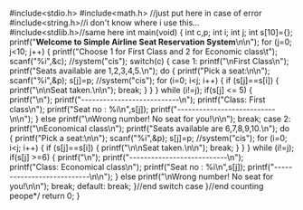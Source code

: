 #include<stdio.h>
#include<math.h> //just put here in case of error
#include<string.h>//i don't know where i use this...
#include<stdlib.h>//same here
int main(void)
{
    int c,p;
    int i;
    int j;
    int s[10]={};
    printf("**Welcome to Simple Airline Seat Reservation System**\n\n");
    for (j=0; j<10; j++)
    {
        printf("Choose 1 for First Class and 2 for Economic class\t");
        scanf("%i",&c);
        //system("cis");
        switch(c)
        {
        case 1:
            printf("\nFirst Class\n");
            printf("Seats available are 1,2,3,4,5.\n");
            do
            {
                printf("Pick a seat:\n\n");
                scanf("%i",&p);
                s[j]=p;
                //system("cis");
                for (i=0; i<j; i++)
                {
                    if (s[j]==s[i])
                    {
                        printf("\n\nSeat taken.\n\n");
                        break;
                    }
                }
            }
            while (i!=j);
                if(s[j] <= 5)
                {
                    printf("\n");
                    printf("---------------------------\n");
                    printf("Class: First class\n");
                    printf("Seat no : %i\n",s[j]);
                    printf("---------------------------\n\n");
                }
                else
                printf("\nWrong number! No seat for you!\n\n");
            break;
        case 2:
           printf("\nEconomical class\n");
           printf("Seats available are 6,7,8,9,10.\n");
           do
           {
               printf("Pick a seat:\n\n");
               scanf("%i",&p);
               s[j]=p;
               //system("cis");
               for (i=0; i<j; i++)
               {
                   if (s[j]==s[i])
                   {
                       printf("\n\nSeat taken.\n\n");
                       break;
                   }
               }
           }
           while (i!=j);
                if(s[j] >=6)
                {
                    printf("\n");
                    printf("---------------------------\n");
                    printf("Class: Economical class\n");
                    printf("Seat no : %i\n",s[j]);
                    printf("---------------------------\n\n");
                }
                else
                printf("\nWrong number! No seat for you!\n\n");
            break;
        default:
                break;
        }//end switch case
    }//end counting peope*/
    return 0;
}
